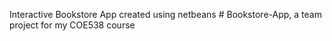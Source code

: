Interactive Bookstore App created using netbeans # Bookstore-App,
a team project for my COE538 course 
